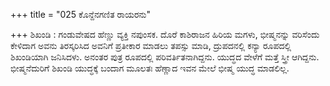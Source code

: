 +++
title = "025 ಕೊನ್ದೆನಗಣಿತ ರಾಯರನು"

+++
ಶಿಖಂಡಿ : ಗಂಡುವೇಷದ ಹೆಣ್ಣು ವ್ಯಕ್ತಿ ನಪುಂಸಕ. ದೊರೆ ಕಾಶಿರಾಜನ ಹಿರಿಯ ಮಗಳು, ಭೀಷ್ಮನನ್ನು ವರಿಸೆಂದು ಕೇಳಿದಾಗ ಅವನು ತಿರಸ್ಕರಿಸಿದ ಅವನಿಗೆ ಪ್ರತೀಕಾರ ಮಾಡಲು ತಪಸ್ಸು ಮಾಡಿ, ದ್ರುಪದನಲ್ಲಿ ಕನ್ಯಾ ರೂಪದಲ್ಲಿ ಶಿಖಂಡಿಯಾಗಿ ಜನಿಸಿದಳು. ಅನಂತರ ಪುತ್ರ ರೂಪದಲ್ಲಿ ಪರಿವರ್ತಿತನಾಗಿದ್ದನು. ಯುದ್ಧದ ವೇಳೆಗೆ ಮತ್ತೆ ಸ್ತ್ರೀ ಆಗಿದ್ದನು. ಭೀಷ್ಮನೆದುರಿಗೆ ಶಿಖಂಡಿ ಯುದ್ಧಕ್ಕೆ ಬಂದಾಗ ಮೂಲತಃ ಹೆಣ್ಣಾದ ಇವನ ಮೇಲೆ ಭೀಷ್ಮ ಯುದ್ಧ ಮಾಡಲಿಲ್ಲ.
